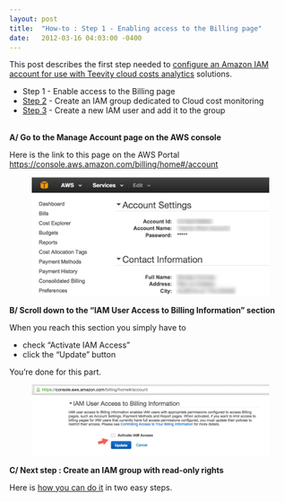 ```yaml
---
layout: post
title:  "How-to : Step 1 - Enabling access to the Billing page"
date:   2012-03-16 04:03:00 -0400
---
```

<p>This post describes the first step needed to <a href="{% post_url 2012-03-16-how-to-use-teevity-for-amazon-cloud-costs-monitoring-with-a-read-only-iam-user %}" title="Teevity - Configure an Amazon IAM account" target="_blank">configure an Amazon IAM account for use with Teevity cloud costs analytics</a> solutions.</p>
<ul><li>Step 1 - Enable access to the Billing page </li>
<li><a href="{% post_url 2012-03-16-how-to-step-2-create-a-dedicated-iam-group %}" title="Creating an Amazon IAM account for Cloud costs monitoring with Teevity" target="_self">Step 2</a> - Create an IAM group dedicated to Cloud cost monitoring</li>
<li><a href="{% post_url 2012-03-16-how-to-step-3-create-the-amazon-iam-user-dedicated-to-teevity %}" title="Creating an Amazon IAM account for Cloud costs monitoring with Teevity" target="_self">Step 3</a> - Create a new IAM user and add it to the group</li>
</ul><p><br/><b>A/ Go to the Manage Account page on the AWS console</b> </p><p>Here is the link to this page on the AWS Portal<br/><a href="https://console.aws.amazon.com/billing/home#/account" target="_blank">https://console.aws.amazon.com/billing/home#/account</a></p><figure data-orig-width="1140" data-orig-height="568" class="tmblr-full"><img src="/assets/images/import/19400114920_0.png" alt="image" data-orig-width="1140" data-orig-height="568"/></figure><p><b>B/ Scroll down to the “IAM User Access to Billing Information” section</b></p><p>When you reach this section you simply have to</p><ul><li>check &ldquo;Activate IAM Access&rdquo;<br/></li><li>click the “Update” button<br/></li></ul><p>You’re done for this part.</p><figure data-orig-width="1656" data-orig-height="498" class="tmblr-full"><img src="/assets/images/import/19400114920_1.png" alt="image" data-orig-width="1656" data-orig-height="498"/></figure><p><b>C/ Next step : Create an IAM group with read-only rights</b></p>
<p>Here is <a href="{% post_url 2012-03-16-how-to-step-2-create-a-dedicated-iam-group %}" title="Teevity cloud costs analytics - Creating an IAM group with the appropriate right only rights" target="_blank">how you can do it</a> in two easy steps.</p>
 
